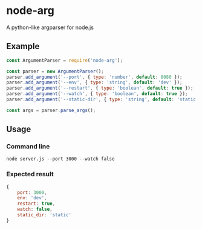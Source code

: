 # node-arg
A python-like argparser for node.js

## Example
```javascript
const ArgumentParser = require('node-arg');

const parser = new ArgumentParser();
parser.add_argument('--port', { type: 'number', default: 8080 });
parser.add_argument('--env', { type: 'string', default: 'dev' });
parser.add_argument('--restart', { type: 'boolean', default: true });
parser.add_argument('--watch', { type: 'boolean', default: true });
parser.add_argument('--static-dir', { type: 'string', default: 'static' });

const args = parser.parse_args();
```

## Usage
### Command line
```node server.js --port 3000 --watch false```

### Expected result
```javascript
{
	port: 3000,
	env: 'dev',
	restart: true,
	watch: false,
	static_dir: 'static'
}
```